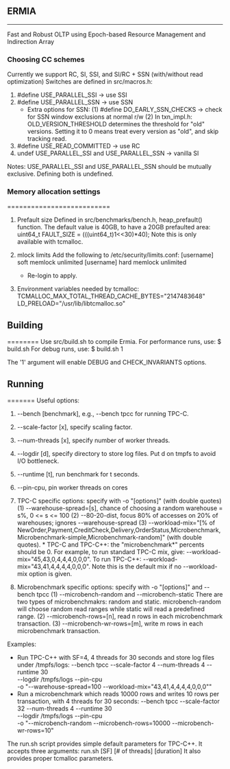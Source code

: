 ## ERMIA
-----
Fast and Robust OLTP using Epoch-based Resource Management and Indirection Array

### Choosing CC schemes

Currently we support RC, SI, SSI, and SI/RC + SSN (with/without read optimization)
Switches are defined in src/macros.h:
1. #define USE_PARALLEL_SSI -> use SSI
2. #define USE_PARALLEL_SSN -> use SSN
   * Extra options for SSN:
     (1) #define DO_EARLY_SSN_CHECKS -> check for SSN window exclusions at normal r/w
     (2) In txn_impl.h: OLD_VERSION_THRESHOLD determines the threshold for "old" versions.
         Setting it to 0 means treat every version as "old", and skip tracking read.
3. #define USE_READ_COMMITTED -> use RC
4. undef USE_PARALLEL_SSI and USE_PARALLEL_SSN -> vanilla SI

Notes: USE_PARALLEL_SSI and USE_PARALLEL_SSN should be mutually exclusive. Defining both
is undefined.

### Memory allocation settings
==========================
1. Prefault size
   Defined in src/benchmarks/bench.h, heap_prefault() function.
   The default value is 40GB, to have a 20GB prefaulted area:
       uint64_t FAULT_SIZE = (((uint64_t)1<<30)*40);
   Note this is only available with tcmalloc.

2. mlock limits
   Add the following to /etc/security/limits.conf:
   [username] soft memlock unlimited
   [username] hard memlock unlimited
   * Re-login to apply.

3. Environment variables needed by tcmalloc:
   TCMALLOC_MAX_TOTAL_THREAD_CACHE_BYTES="2147483648"
   LD_PRELOAD="/usr/lib/libtcmalloc.so"


## Building
========
Use src/build.sh to compile Ermia.
For performance runs, use: $ build.sh
For debug runs, use: $ build.sh 1

The '1' argument will enable DEBUG and CHECK_INVARIANTS options. 

## Running
=======
Useful options:
1. --bench [benchmark], e.g., --bench tpcc for running TPC-C.
2. --scale-factor [x], specify scaling factor.
3. --num-threads [x], specify number of worker threads.
4. --logdir [d], specify directory to store log files. Put d on tmpfs to avoid I/O bottleneck.
5. --runtime [t], run benchmark for t seconds.
6. --pin-cpu, pin worker threads on cores

7. TPC-C specific options: specify with -o "[options]" (with double quotes)
   (1) --warehouse-spread=[s], chance of choosing a random warehouse = s%, 0 <= s <= 100
   (2) --80-20-dist, focus 80% of accesses on 20% of warehouses; ignores --warehouse-spread
   (3) --workload-mix="[% of NewOrder,Payment,CreditCheck,Delivery,OrderStatus,Microbenchmark,Microbenchmark-simple,Microbenchmark-random]" (with double quotes).
       * TPC-C and TPC-C++: the "microbenchmark*" percents should be 0.
         For example, to run standard TPC-C mix, give:
           --workload-mix="45,43,0,4,4,4,0,0,0".
         To run TPC-C++:
           --workload-mix="43,41,4,4,4,4,0,0,0".
           Note this is the default mix if no --workload-mix option is given.

8. Microbenchmark specific options: specify with -o "[options]" and --bench tpcc
   (1) --microbench-random and --microbench-static
       There are two types of microbenchmakrs: random and static. microbench-random
       will choose random read ranges while static will read a predefined range.
   (2) --microbench-rows=[n], read n rows in each microbenchmark transaction.
   (3) --microbench-wr-rows=[m], write m rows in each microbenchmark transaction.

Examples:
   * Run TPC-C++ with SF=4, 4 threads for 30 seconds and store log files under /tmpfs/logs:
       --bench tpcc --scale-factor 4 --num-threads 4 --runtime 30 \
       --logdir /tmpfs/logs --pin-cpu \
       -o "--warehouse-spread=100 --workload-mix="43,41,4,4,4,4,0,0,0""
   * Run a microbenchmark which reads 10000 rows and writes 10 rows per transaction,
     with 4 threads for 30 seconds:
       --bench tpcc --scale-factor 32 --num-threads 4 --runtime 30 \
       --logdir /tmpfs/logs --pin-cpu \
       -o "--microbench-random --microbench-rows=10000 --microbench-wr-rows=10"

The run.sh script provides simple default parameters for TPC-C++. It accepts three arguments: 
    run.sh [SF] [# of threads] [duration]
It also provides proper tcmalloc parameters.

